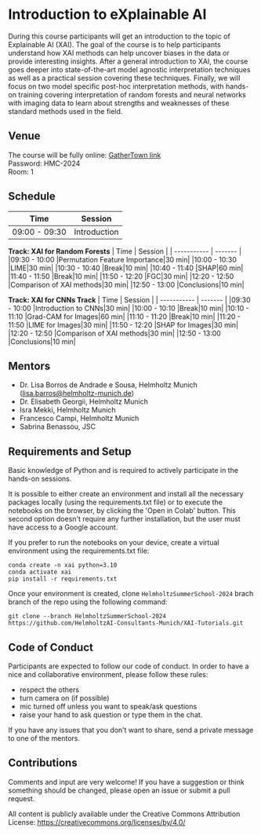 # Introduction to eXplainable AI 

During this course participants will get an introduction to the topic of Explainable AI (XAI). The goal of the course is to help participants understand how XAI methods can help uncover biases in the data or provide interesting insights. After a general introduction to XAI, the course goes deeper into state-of-the-art model agnostic interpretation techniques as well as a practical session covering these techniques. Finally, we will focus on two model specific post-hoc interpretation methods, with hands-on training covering interpretation of random forests and neural networks with imaging data to learn about strengths and weaknesses of these standard methods used in the field.

## Venue

The course will be fully online: [GatherTown link](https://app.gather.town/app/nkxyTbuI84smfiQk/HMC-Workshop-Lounge?spawnToken=u2qffvtMRHqJ9LhU6okM)  
Password: HMC-2024  
Room: 1  

## Schedule

| Time        | Session |
| ----------- | ------- |
|09:00 - 09:30|Introduction|30 min|

**Track: XAI for Random Forests**
| Time        | Session |
| ----------- | ------- |
|09:30 - 10:00	|Permutation Feature Importance|30 min|
|10:00 - 10:30	|LIME|30 min|
|10:30 - 10:40	|Break|10 min|
|10:40 - 11:40 	|SHAP|60 min|
|11:40 - 11:50	|Break|10 min|
|11:50 - 12:20	|FGC|30 min|
|12:20 - 12:50	|Comparison of XAI methods|30 min|
|12:50 - 13:00	|Conclusions|10 min|

**Track: XAI for CNNs Track**
| Time        | Session |
| ----------- | ------- |
|09:30 - 10:00	|Introduction to CNNs|30 min|
|10:00 - 10:10	|Break|10 min|
|10:10 - 11:10 	|Grad-CAM for Images|60 min|
|11:10 - 11:20	|Break|10 min|
|11:20 - 11:50	|LIME for Images|30 min|
|11:50 - 12:20	|SHAP for Images|30 min|
|12:20 - 12:50	|Comparison of XAI methods|30 min|
|12:50 - 13:00	|Conclusions|10 min|

## Mentors

- Dr. Lisa Borros de Andrade e Sousa, Helmholtz Munich ([lisa.barros@helmholtz-munich.de](mailto:lisa.barros@helmholtz-munich.de))
- Dr. Elisabeth Georgii, Helmholtz Munich
- Isra Mekki, Helmholtz Munich
- Francesco Campi, Helmholtz Munich
- Sabrina Benassou, JSC

## Requirements and Setup

Basic knowledge of Python and is required to actively participate in the hands-on sessions. 

It is possible to either create an environment and install all the necessary packages locally (using the requirements.txt file) or to execute the notebooks on the browser, by clicking the 'Open in Colab' button. This second option doesn't require any further installation, but the user must have access to a Google account.

If you prefer to run the notebooks on your device, create a virtual environment using the requirements.txt file:
```
conda create -n xai python=3.10
conda activate xai
pip install -r requirements.txt
```

Once your environment is created, clone `HelmholtzSummerSchool-2024` brach branch of the repo using the following command:

```
git clone --branch HelmholtzSummerSchool-2024 https://github.com/HelmholtzAI-Consultants-Munich/XAI-Tutorials.git
```

## Code of Conduct

Participants are expected to follow our code of conduct. In order to have a nice and collaborative environment, please follow these rules:

- respect the others
- turn camera on (if possible)
- mic turned off unless you want to speak/ask questions
- raise your hand to ask question or type them in the chat.

If you have any issues that you don’t want to share, send a private message to one of the mentors.

## Contributions

Comments and input are very welcome! If you have a suggestion or think something should be changed, please open an issue or submit a pull request. 

All content is publicly available under the Creative Commons Attribution License: https://creativecommons.org/licenses/by/4.0/
